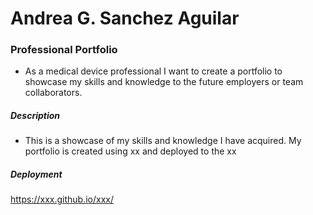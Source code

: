 # Andrea G. Sanchez Aguilar
### Professional Portfolio
* As a medical device professional I want to create a portfolio to showcase my skills and knowledge to the future employers or team collaborators.
##### Description
* This is a showcase of my skills and knowledge I have acquired. My portfolio is created using xx and deployed to the xx
 #####  Deployment
https://xxx.github.io/xxx/
